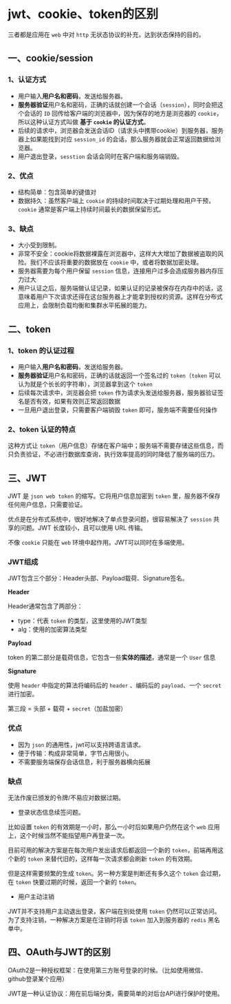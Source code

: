 # jwt、cookie、token的区别

三者都是应用在 `web` 中对 `http` 无状态协议的补充，达到状态保持的目的。



## 一、cookie/session

### 1、认证方式

- 用户输入**用户名和密码**，发送给服务器。
- **服务器验证**用户名和密码，正确的话就创建一个会话（`session`），同时会把这个会话的 `ID` 回传给客户端的浏览器中，因为保存的地方是浏览器的 `cookie`，所以这种认证方式叫做 **基于 `cookie` 的认证方式**。
- 后续的请求中，浏览器会发送会话ID（请求头中携带cookie）到服务器，服务器上如果能找到对应 `session_id` 的会话，那么服务器就会正常返回数据给浏览器。
- 用户退出登录，`sesstion` 会话会同时在客户端和服务端销毁。



### 2、优点

- 结构简单：包含简单的键值对
- 数据持久：虽然客户端上 `cookie` 的持续时间取决于过期处理和用户干预，`cookie` 通常是客户端上持续时间最长的数据保留形式。



### 3、缺点

- 大小受到限制。
- 非常不安全：cookie将数据裸露在浏览器中，这样大大增加了数据被盗取的风险。我们不应该将重要的数据放在 `cookie` 中，或者将数据加密处理。
- 服务器需要为每个用户保留 `session` 信息，连接用户过多会造成服务器内存压力过大
- 用户认证之后，服务端做认证记录，如果认证的记录被保存在内存中的话，这意味着用户下次请求还得在这台服务器上才能拿到授权的资源。这样在分布式应用上，会限制负载均衡和集群水平拓展的能力。



## 二、token

### 1、token 的认证过程

- 用户输入**用户名和密码**，发送给服务器。
- **服务器验证**用户名和密码，正确的话就返回一个签名过的 `token`（`token` 可以认为就是个长长的字符串），浏览器拿到这个 `token`
- 后续每次请求中，浏览器会把 `token` 作为请求头发送给服务器，服务器验证签名是否有效，如果有效则正常返回数据
- 一旦用户退出登录，只需要客户端销毁 `token` 即可，服务端不需要任何操作



### 2、token 认证的特点

这种方式让 `token`（用户信息）存储在客户端中；服务端不需要存储这些信息，而只负责验证，不必进行数据库查询，执行效率提高的同时降低了服务端的压力。



## 三、JWT

JWT 是 `json web token` 的缩写。它将用户信息加密到 `token` 里，服务器不保存任何用户信息，只需要验证。

优点是在分布式系统中，很好地解决了单点登录问题，很容易解决了 `session` 共享的问题。JWT 长度较小，且可以使用 URL 传输。

不像 `cookie` 只能在 `web` 环境中起作用。JWT可以同时在多端使用。



### JWT组成

JWT包含三个部分：Header头部、Payload载荷、Signature签名。

**Header**

Header通常包含了两部分：

- type：代表 `token` 的类型，这里使用的JWT类型
- alg：使用的加密算法类型

**Payload**

token 的第二部分是载荷信息，它包含一些**实体的描述**，通常是一个 `User` 信息

**Signature**

使用 `header` 中指定的算法将编码后的 `header` 、编码后的 `payload`、一个 `secret` 进行加密。

第三段 = 头部 + 载荷 + `secret`（加盐加密）



### 优点

- 因为 `json` 的通用性，jwt可以支持跨语言请求。
- 便于传输：构成非常简单，字节占用很小。
- 不需要服务端保存会话信息，利于服务器横向拓展



### 缺点

无法作废已颁发的令牌/不易应对数据过期。

- 登录状态信息续签问题。

比如设置 `token` 的有效期是一小时，那么一小时后如果用户仍然在这个 `web` 应用上，这个时候当然不能指望用户再登录一次。

目前可用的解决方案是在每次用户发出请求后都返回一个新的 `token`，前端再用这个新的 `token` 来替代旧的，这样每一次请求都会刷新 `token` 的有效期。

但是这样需要频繁的生成 `token`。另一种方案是判断还有多久这个 `token` 会过期，在 `token` 快要过期的时候，返回一个新的 `token`。

- 用户主动注销

JWT并不支持用户主动退出登录，客户端在别处使用 `token` 仍然可以正常访问。为了支持注销，一种解决方案是在注销时将该 `token` 加入到服务器的 `redis` 黑名单中。



## 四、OAuth与JWT的区别

OAuth2是一种授权框架：在使用第三方账号登录的时候。（比如使用微信、github登录某个应用）

JWT是一种认证协议：用在前后端分类，需要简单的对后台API进行保护时使用。

























































